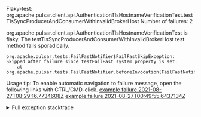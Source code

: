         
Flaky-test: org.apache.pulsar.client.api.AuthenticationTlsHostnameVerificationTest.testTlsSyncProducerAndConsumerWithInvalidBrokerHost
Number of failures: 2

org.apache.pulsar.client.api.AuthenticationTlsHostnameVerificationTest is flaky. The testTlsSyncProducerAndConsumerWithInvalidBrokerHost test method fails sporadically.

```
org.apache.pulsar.tests.FailFastNotifier$FailFastSkipException: Skipped after failure since testFailFast system property is set.
	at org.apache.pulsar.tests.FailFastNotifier.beforeInvocation(FailFastNotifier.java:88)

```

Usage tip: To enable automatic navigation to failure message, open the following links with CTRL/CMD-click.
[example failure 2021-08-27T08:29:16.7734608Z](https://github.com/apache/pulsar/runs/3441181143?check_suite_focus=true#step:9:1264)
[example failure 2021-08-27T00:49:55.6437134Z](https://github.com/apache/pulsar/runs/3438608157?check_suite_focus=true#step:9:1260)


<details>
<summary>Full exception stacktrace</summary>
<code><pre>
org.apache.pulsar.tests.FailFastNotifier$FailFastSkipException: Skipped after failure since testFailFast system property is set.
	at org.apache.pulsar.tests.FailFastNotifier.beforeInvocation(FailFastNotifier.java:88)

</pre></code>
</details>

